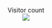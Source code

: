 <p align="center"> 
  Visitor count<br>
  <img src="https://profile-counter.glitch.me/Yeaseen/count.svg" />
</p>
